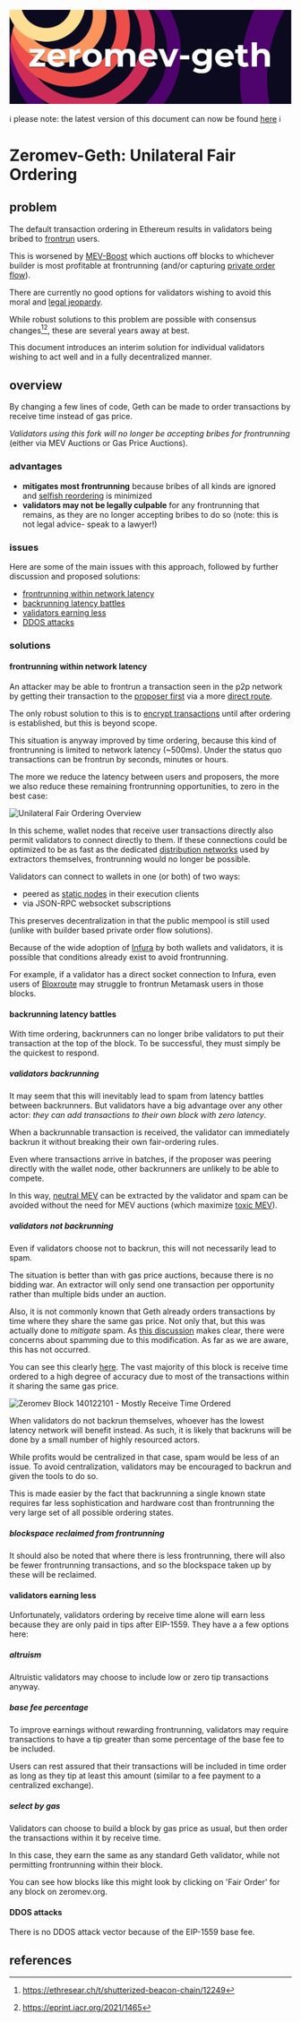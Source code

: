 ![zeromev logo](/images/zeromevgethlogo.png)

ℹ️ please note: the latest version of this document can now be found [here](https://info.zeromev.org/zmgeth-proposal.html) ℹ️

# Zeromev-Geth: Unilateral Fair Ordering

## problem

The default transaction ordering in Ethereum results in validators being bribed to [frontrun](https://info.zeromev.org/terms.html#frontrunning) users.

This is worsened by [MEV-Boost](https://ethresear.ch/t/mev-boost-merge-ready-flashbots-architecture) which auctions off blocks to whichever builder is most profitable at frontrunning (and/or capturing [private order flow](https://ethresear.ch/t/two-slot-proposer-builder-separation/10980/10)).

There are currently no good options for validators wishing to avoid this moral and [legal jeopardy](https://papers.ssrn.com/sol3/papers.cfm?abstract_id=4187752). 

While robust solutions to this problem are possible with consensus changes[^1][^2], these are several years away at best. 

This document introduces an interim solution for individual validators wishing to act well and in a fully decentralized manner.

## overview

By changing a few lines of code, Geth can be made to order transactions by receive time instead of gas price.

*Validators using this fork will no longer be accepting bribes for frontrunning* (either via MEV Auctions or Gas Price Auctions).

### advantages
- **mitigates most frontrunning** because bribes of all kinds are ignored and [selfish reordering](https://info.zeromev.org/problem) is minimized
- **validators may not be legally culpable** for any frontrunning that remains, as they are no longer accepting bribes to do so (note: this is not legal advice- speak to a lawyer!)

### issues

Here are some of the main issues with this approach, followed by further discussion and proposed solutions:

- [frontrunning within network latency](#frontrunning-within-network-latency)
- [backrunning latency battles](#backrunning-latency-battles)
- [validators earning less](#validators-earning-less)
- [DDOS attacks](#DDOS-attacks)

### solutions

#### frontrunning within network latency

An attacker may be able to frontrun a transaction seen in the p2p network by getting their transaction to the [proposer first](https://medium.com/initc3org/strategic-latency-reduction-in-blockchain-peer-to-peer-networks-6599bf38fd53) via a more [direct route](https://bloxroute.com/).

The only robust solution to this is to [encrypt transactions](https://ethresear.ch/t/shutterized-beacon-chain/12249) until after ordering is established, but this is beyond scope.

This situation is anyway improved by time ordering, because this kind of frontrunning is limited to network latency (~500ms). Under the status quo transactions can be frontrun by seconds, minutes or hours.

The more we reduce the latency between users and proposers, the more we also reduce these remaining frontrunning opportunities, to zero in the best case:

![Unilateral Fair Ordering Overview](https://i.imgur.com/oXxniu4.png)

In this scheme, wallet nodes that receive user transactions directly also permit validators to connect directly to them. If these connections could be optimized to be as fast as the dedicated [distribution networks](https://bloxroute.com/) used by extractors themselves, frontrunning would no longer be possible.

Validators can connect to wallets in one (or both) of two ways:
- peered as [static nodes](https://geth.ethereum.org/docs/interface/peer-to-peer) in their execution clients
- via JSON-RPC websocket subscriptions

This preserves decentralization in that the public mempool is still used (unlike with builder based private order flow solutions).

Because of the wide adoption of [Infura](https://infura.io/) by both wallets and validators, it is possible that conditions already exist to avoid frontrunning.

For example, if a validator has a direct socket connection to Infura, even users of [Bloxroute](https://bloxroute.com/) may struggle to frontrun Metamask users in those blocks.

#### backrunning latency battles

With time ordering, backrunners can no longer bribe validators to put their transaction at the top of the block. To be successful, they must simply be the quickest to respond.

##### validators backrunning

It may seem that this will inevitably lead to spam from latency battles between backrunners. But validators have a big advantage over any other actor: *they can add transactions to their own block with zero latency*.

When a backrunnable transaction is received, the validator can immediately backrun it without breaking their own fair-ordering rules.

Even where transactions arrive in batches, if the proposer was peering directly with the wallet node, other backrunners are unlikely to be able to compete.

In this way, [neutral MEV](https://info.zeromev.org/terms.html#neutral-mev) can be extracted by the validator and spam can be avoided without the need for MEV auctions (which maximize [toxic MEV](https://info.zeromev.org/terms.html#toxic-mev)).

##### validators not backrunning

Even if validators choose not to backrun, this will not necessarily lead to spam.

The situation is better than with gas price auctions, because there is no bidding war. An extractor will only send one transaction per opportunity rather than multiple bids under an auction.

Also, it is not commonly known that Geth already orders transactions by time where they share the same gas price. Not only that, but this was actually done to *mitigate* spam. As [this discussion](https://github.com/ethereum/go-ethereum/issues/21350) makes clear, there were concerns about spamming due to this modification. As far as we are aware, this has not occurred.

You can see this clearly [here](https://zeromev.org/block?num=14012201). The vast majority of this block is receive time ordered to a high degree of accuracy due to most of the transactions within it sharing the same gas price.

![Zeromev Block 140122101 - Mostly Receive Time Ordered](https://i.imgur.com/3XRuhT0.png)

When validators do not backrun themselves, whoever has the lowest latency network will benefit instead. As such, it is likely that backruns will be done by a small number of highly resourced actors.

While profits would be centralized in that case, spam would be less of an issue. To avoid centralization, validators may be encouraged to backrun and given the tools to do so.

This is made easier by the fact that backrunning a single known state requires far less sophistication and hardware cost than frontrunning the very large set of all possible ordering states.

##### blockspace reclaimed from frontrunning

It should also be noted that where there is less frontrunning, there will also be fewer frontrunning transactions, and so the blockspace taken up by these will be reclaimed.

#### validators earning less

Unfortunately, validators ordering by receive time alone will earn less because they are only paid in tips after EIP-1559. They have a a few options here:

##### altruism

Altruistic validators may choose to include low or zero tip transactions anyway. 

##### base fee percentage

To improve earnings without rewarding frontrunning, validators may require transactions to have a tip greater than some percentage of the base fee to be included.

Users can rest assured that their transactions will be included in time order as long as they tip at least this amount (similar to a fee payment to a centralized exchange).

##### select by gas

Validators can choose to build a block by gas price as usual, but then order the transactions within it by receive time.

In this case, they earn the same as any standard Geth validator, while not permitting frontrunning within their block.

You can see how blocks like this might look by clicking on 'Fair Order' for any block on zeromev.org.

#### DDOS attacks

There is no DDOS attack vector because of the EIP-1559 base fee.

## references

[^1]: https://ethresear.ch/t/shutterized-beacon-chain/12249

[^2]: https://eprint.iacr.org/2021/1465

[^3]: https://medium.com/initc3org/strategic-latency-reduction-in-blockchain-peer-to-peer-networks-6599bf38fd53

[^4]: https://info.zeromev.org/problem.html
